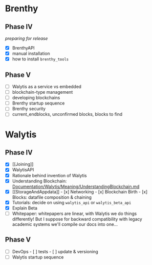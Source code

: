 # Brenthy

## Phase IV

_preparing for release_

- [x] BrenthyAPI
- [x] manual installation
- [x] how to install `brenthy_tools`

## Phase V

- [ ] Walytis as a service vs embedded
- [ ] blockchain-type management
- [ ] developing blockchains
- [ ] Brenthy startup sequence
- [ ] Brenthy security
- [ ] current_endblocks, unconfirmed blocks, blocks to find

# Walytis

## Phase IV

- [x] [[Joining]]
- [x] WalytisAPI
- [x] Rationale behind invention of Walytis
- [x] Understanding Blockchain: [Documentation/Walytis/Meaning/UnderstandingBlockchain.md](/Documentation/Walytis/Meaning/UnderstandingBlockchain.md)
- [x] [[StorageAndAppdata]] - [x] Networking - [x] Blockchain Birth - [x] Blocks: datafile composition & chaining
- [x] Tutorials: decide on using `walytis_api` or `walytis_beta_api`
- [x] Explain Beta
- [ ] Whitepaper: whitepapers are linear, with Walytis we do things differently! But I suppose for backward compatibility with legacy academic systems we'll compile our docs into one...

## Phase V

- [ ] DevOps - [ ] tests - [ ] update & versioning
- [ ] Walytis startup sequence
